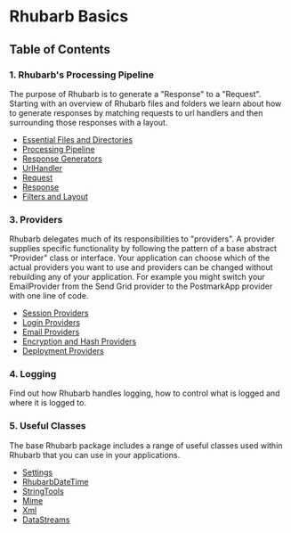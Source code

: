 Rhubarb Basics
==============================

## Table of Contents

### 1. Rhubarb's Processing Pipeline

The purpose of Rhubarb is to generate a "Response" to a "Request". Starting with an overview of Rhubarb
files and folders we learn about how to generate responses by matching requests to url handlers and then
surrounding those responses with a layout.

* [Essential Files and Directories](files-and-directories)
* [Processing Pipeline](processing-pipeline)
* [Response Generators](response-generating)
* [UrlHandler](url-handlers)
* [Request](request)
* [Response](response)
* [Filters and Layout](filters-and-layout)

### 3. Providers

Rhubarb delegates much of its responsibilities to "providers". A provider supplies specific functionality by
following the pattern of a base abstract "Provider" class or interface. Your application can choose which
of the actual providers you want to use and providers can be changed without rebuilding any of your application.
For example you might switch your EmailProvider from the Send Grid provider to the PostmarkApp provider with one
line of code.

* [Session Providers](session-providers)
* [Login Providers](login-providers)
* [Email Providers](email-providers)
* [Encryption and Hash Providers](encryption)
* [Deployment Providers](deployment)

### 4. Logging

Find out how Rhubarb handles logging, how to control what is logged and where it is logged to.

### 5. Useful Classes

The base Rhubarb package includes a range of useful classes used within Rhubarb that you can use in your
applications.

* [Settings](settings)
* [RhubarbDateTime](date-time)
* [StringTools](string-tools)
* [Mime](mime)
* [Xml](xml)
* [DataStreams](data-streams)